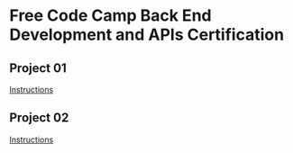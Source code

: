 # Free Code Camp Back End Development and APIs Certification

## Project 01
[Instructions](https://www.freecodecamp.org/learn/apis-and-microservices/apis-and-microservices-projects/timestamp-microservice)

## Project 02
[Instructions](https://www.freecodecamp.org/learn/back-end-development-and-apis/back-end-development-and-apis-projects/request-header-parser-microservice)